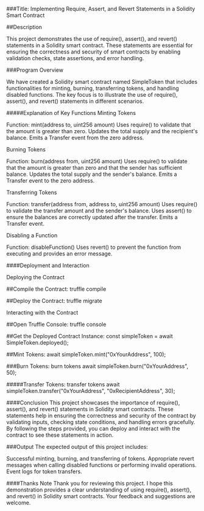 ###Title:
 Implementing Require, Assert, and Revert Statements in a Solidity Smart Contract

##Description

This project demonstrates the use of require(), assert(), and revert() statements in a Solidity smart contract. These statements are essential for ensuring the correctness and security of smart contracts by enabling validation checks, state assertions, and error handling.

###Program Overview

We have created a Solidity smart contract named SimpleToken that includes functionalities for minting, burning, transferring tokens, and handling disabled functions. The key focus is to illustrate the use of require(), assert(), and revert() statements in different scenarios.

#####Explanation of Key Functions
Minting Tokens

Function: mint(address to, uint256 amount)
Uses require() to validate that the amount is greater than zero.
Updates the total supply and the recipient's balance.
Emits a Transfer event from the zero address.

Burning Tokens

Function: burn(address from, uint256 amount)
Uses require() to validate that the amount is greater than zero and that the sender has sufficient balance.
Updates the total supply and the sender's balance.
Emits a Transfer event to the zero address.

Transferring Tokens

Function: transfer(address from, address to, uint256 amount)
Uses require() to validate the transfer amount and the sender's balance.
Uses assert() to ensure the balances are correctly updated after the transfer.
Emits a Transfer event.

Disabling a Function

Function: disableFunction()
Uses revert() to prevent the function from executing and provides an error message.

####Deployment and Interaction

Deploying the Contract

##Compile the Contract:
truffle compile

##Deploy the Contract:
truffle migrate

Interacting with the Contract

##Open Truffle Console:
truffle console

##Get the Deployed Contract Instance:
const simpleToken = await SimpleToken.deployed();

##Mint Tokens:
await simpleToken.mint("0xYourAddress", 100);

###Burn Tokens:
burn tokens
await simpleToken.burn("0xYourAddress", 50);

#####Transfer Tokens:
transfer tokens
await simpleToken.transfer("0xYourAddress", "0xRecipientAddress", 30);

####Conclusion
This project showcases the importance of require(), assert(), and revert() statements in Solidity smart contracts. These statements help in ensuring the correctness and security of the contract by validating inputs, checking state conditions, and handling errors gracefully. By following the steps provided, you can deploy and interact with the contract to see these statements in action.

###Output
The expected output of this project includes:

Successful minting, burning, and transferring of tokens.
Appropriate revert messages when calling disabled functions or performing invalid operations.
Event logs for token transfers.

####Thanks Note
Thank you for reviewing this project. I hope this demonstration provides a clear understanding of using require(), assert(), and revert() in Solidity smart contracts. Your feedback and suggestions are welcome.
